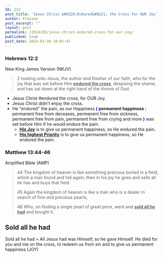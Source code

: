 ```yaml
---
ID: 212
post_title: 'Jesus Christ &#8220;Endured&#8221; the Cross for OUR Joy'
author: Praison
post_excerpt: ""
layout: post
permalink: /2014/03/jesus-christ-endured-cross-for-our-joy/
published: true
post_date: 2014-03-30 10:01:47
---
```

<h3>Hebrews 12:2</h3>
<div>

New King James Version (NKJV)

</div>
<div>
<blockquote>2 looking unto Jesus, the author and finisher of <i>our</i> faith, who for the joy that was set before Him <span style="text-decoration: underline;"><strong>endured</strong><strong> the cross</strong></span>, despising the shame, and has sat down at the right hand of the throne of God.</blockquote>
<ul>
	<li>Jesus Christ #endured the cross, for OUR Joy.</li>
	<li>Jesus Christ didn't enjoy the cross.</li>
	<li>He "endured" the pain, as our Happiness <span style="color: #0000ff;"><strong>(</strong></span> <strong>permanent happiness :</strong> permanent free from deceases, permanent free from sickness, permanent free from pain, permanent free from crying and more <span style="color: #0000ff;"><strong>)</strong> </span>was set before Him if he would endure the pain.
<ul>
	<li><span style="text-decoration: underline;"><strong>His Joy</strong></span> is to give us permanent happiness, so He endured the pain.</li>
</ul>
<ul>
	<li><span style="text-decoration: underline;"><strong>His highest Priority</strong></span> is to give us permanent happiness, so He endured the pain.</li>
</ul>
</li>
</ul>
</div>
<div>
<h3>Matthew 13:44-46</h3>
Amplified Bible (AMP)

</div>
<div>
<blockquote>44 The kingdom of heaven is like something precious buried in a field, which a man found and hid again; then in his joy he goes and sells all he has and buys that field.

45 Again the kingdom of heaven is like a man who is a dealer in search of fine <i>and</i> precious pearls,

46 Who, on finding a single pearl of great price, went and <span style="text-decoration: underline;"><strong>sold all he had</strong></span> and bought it.</blockquote>
<h2>Sold all he had</h2>
Sold all he had = All Jesus had was Himself, so he gave Himself. He died for you and me on the cross, to redeem us from sin and to give us permanent happiness (JOY)

</div>